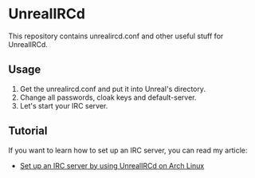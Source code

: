 # UnrealIRCd
This repository contains unrealircd.conf and other useful stuff for UnrealIRCd.


## Usage
1. Get the unrealircd.conf and put it into Unreal's directory.
2. Change all passwords, cloak keys and default-server.
3. Let's start your IRC server.

## Tutorial
If you want to learn how to set up an IRC server, you can read my article:
- <a href="http://hatemegalaxy.blogspot.tw/2015/04/arch-linux-irc-server-unrealircd-set-up.html" target="_blank">Set up an IRC server by using UnrealIRCd on Arch Linux</a>
